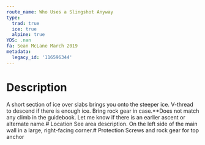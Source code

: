 ```yaml
---
route_name: Who Uses a Slingshot Anyway
type:
  trad: true
  ice: true
  alpine: true
YDS: .nan
fa: Sean McLane March 2019
metadata:
  legacy_id: '116596344'
---
```

# Description
A short section of ice over slabs brings you onto the steeper ice. V-thread to descend if there is enough ice. Bring rock gear in case.**Does not match any climb in the guidebook. Let me know if there is an earlier ascent or alternate name.# Location
See area description. On the left side of the main wall in a large, right-facing corner.# Protection
Screws and rock gear for top anchor
